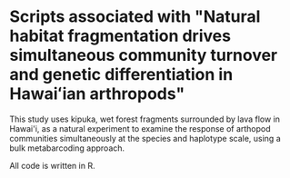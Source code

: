 # Scripts associated with "Natural habitat fragmentation drives simultaneous community turnover and genetic differentiation in Hawaiʻian arthropods"

This study uses kipuka, wet forest fragments surrounded by lava flow in Hawai'i, as a natural experiment to examine the response of arthopod communities simultaneously at the species and haplotype scale, using a bulk metabarcoding approach.

All code is written in R. 

